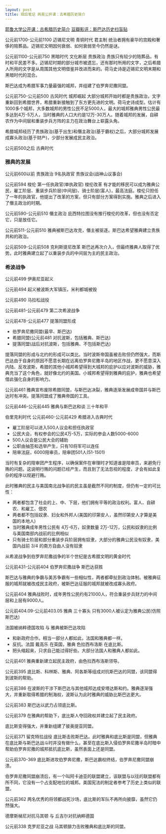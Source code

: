 ```yaml
---
layout: post
title: 观后笔记 网易公开课：古希腊历史简介
---
```


[耶鲁大学公开课：古希腊历史简介](http://open.163.com/special/sp/introductiontoancientgreekhistory.html)
[豆瓣影评：斯巴达历史扫盲贴](http://movie.douban.com/review/1139082/)

公元前1700-公元前1100 迈锡尼文明 青铜时代 君主制 统治者拥有豪华的宫殿和奢侈的陪葬品。迈锡尼文明因何衰弱、如何衰弱至今仍然是谜。

公元前1100-公元前750 黑暗时代 文化断层 贵族政治 贵族只有较少的陪葬品，有时和平民差不多。迈锡尼时期的部分城市被遗忘，还有那时所用的文字，之后希腊人所用的文字是从周围其他文明借鉴并改进而来的。荷马史诗是迈锡尼文明末期和黑暗时代的混合。

斯巴达成为希腊军事力量最强的城邦，并组建了伯罗奔尼撒同盟。

公元前750-公元前500 古风时代 城邦崛起 大部分城邦开始时都是贵族政治，文字重新回到希腊世界，希腊重新接触到了东方更先进的文明。荷马史诗成型。估计有1000多个城邦，大多数城邦的男性公民不足5000人，最大的城邦雅典男性公民最多达到4万-5万人，当时雅典的人口大约是12万-30万人。随着城邦的发展，自耕农作为中间层和重装步兵方阵的主力在政治舞台上崭露头角。

希腊城邦经历了贵族政治(基于出生)和僭主政治(基于霸权)之后，大部分城邦发展成寡头政治(基于财产)，少部分发展成民主政治。

公元前500之后 古典时代

### 雅典的发展

公元前600以前 贵族政治 9名执政官 贵族议会(战神山议事会)

公元前594 梭伦 第一任执政官(单执政官) 梭伦改革 有才能的移民可以成为雅典公民，雇工阶层、重装步兵阶层(中间层)、骑士阶层(富人)，最高法庭。梭伦只担任了一年的执政官，他提出了改革的方案，但只有部分方案得到实施。雅典之后进入了僭主政治的时期。

公元前590-公元前510 僭主政治 庇西特拉图没有推行梭伦的改革，但也没有否定它，只是放任它。

公元前511-公元前510 雅典被斯巴达攻克，僭主被驱逐。斯巴达希望雅典建立贵族共和的政治。

公元前509-公元前508 克利斯提尼改革 斯巴达再次介入，但最终雅典人取得了优势。此时雅典建立起了以重装步兵的中间层为主的民主政治。

### 希波战争

公元前499 伊奥尼亚起义

公元前494 起义被波斯大军镇压，米利都城被毁

公元前490 马拉松战役

公元前481-公元前479 第二次希波战争

公元前478-公元前477 提落同盟形成

* 伯罗奔尼撒同盟(最早、斯巴达)
* 希腊同盟(公元前481 对抗波斯，包括雅典、斯巴达)
* 提落同盟(战后对抗波斯，包括雅典、不包括斯巴达)

提落同盟的形成与北约的形成可以类比。当时波斯帝国虽被击败但仍然强大，而斯巴达由于自身的原因不愿意长期在远离伯罗奔尼撒半岛的地区作战，更不愿意深入内陆、反攻波斯，希腊的其他小城邦希望得到大城邦的庇护以应对波斯的威胁，雅典充当了这个角色，就好像北约的美国。小城邦希望得到雅典的庇护，雅典也希望借此强化自身的影响力。

公元前461 雅典宣布废除希腊同盟，与斯巴达决裂，雅典逐渐发展成帝国并与斯巴达时有冲突。提落同盟成了雅典帝国的工具。

公元前446-公元前445 雅典与斯巴达和谈 三十年和平

伯里克利时代 公元前460-公元前429 希腊进入古典时代

* 雇工阶层可以进入500人议会和担任执政官
* 公民大会，有权参会的公民4万-5万，实际的参会人数5000-6000
* 500人议会是公民大会的辅助
* 公职由抽签和选举产生，只有10将军可以连任
* 陪审法庭，6000陪审员，陪审团501人(51-1501)

当时有复杂的陪审团产生程序，以确保案件在审理时才知道谁是陪审员，来避免行贿的问题。这说明行贿的问题已经产生，而且到了无法忽视的程度，才会有如此复杂的程序以规避行贿。

此时雅典的民主与美国南北战争前的民主虽是截然不同的制度，但仍有一定的可比性：

* 两者都包含了社会的上、中、下层，他们拥有平等的政治权利。富人、自耕农、和雇工、佃农
* 两者都不包括奴隶、妇女和外邦人(美国的印第安人，虽然印第安人才算是美国的本地人)
* 当时雅典成年男性公民有 4万-6万，奴隶数量 2万-12万，公民和奴隶的比例与美国南部内战前的比例相似
* 只有骑士阶层和部分重装步兵阶层拥有奴隶，大部分的雅典公民没有奴隶，美国内战前 3/4 的南方自由人没有奴隶

从希波战争到伯罗奔尼撒战争的半个世纪是古希腊文明的黄金时代

公元前431-公元前404 伯罗奔尼撒战争 斯巴达获胜

斯巴达与雅典的争霸与美苏争霸有一些相似性，两者都牵扯到政治体制。被雅典征服的城邦就被改成民主政府，被斯巴达征服的城邦就被改成寡头政府。

公元前404 雅典战败时，成年男性公民约有21000人，符合重装步兵财力的中间层和上层有9000人。

公元前404.09-公元前403.05 雅典 三十寡头 只有3000人被认定为雅典公民(仿照斯巴达)

法国被纳粹德国攻陷 与 雅典被斯巴达攻陷

* 和新政府合作。相当一部分人都如此，法国和雅典都一样。
* 反抗。法国 戴高乐 在英国，雅典 色拉西布洛斯 在底比斯。
* 把头缩起来，只求自己能过得好些。大部分法国人和雅典人都如此。

公元前401 雅典重新建立起民主政府，由色拉西布洛斯领导。

公元前395 底比斯、科林斯、雅典、阿各斯等组成对抗斯巴达的同盟，该同盟得到波斯的帮助。

公元前386 在波斯的干涉下斯巴达与其他城邦达成安塔达斯和约。雅典逐渐强大，并重新取得希腊的制海权，波斯认为此时雅典的威胁比斯巴达更大。

公元前383 斯巴达以武力占领底比斯。

公元前379 在雅典的帮助下，底比斯人夺回政权并建立起了民主政府。

底比斯变得强大，并重新组建了彼奥提亚同盟。

公元前371 留克特拉战役 底比斯击败斯巴达。此时雅典和底比斯是同盟，但雅典在底比斯与斯巴达战斗时并没有做什么，甚至在底比斯入侵伯罗奔尼撒半岛时暗中帮助伯罗奔尼撒的城邦抵抗底比斯，虽然表面上还是同盟。

公元前370-369 底比斯进攻伯罗奔尼撒，斯巴达霸权终结，伯罗奔尼撒同盟崩溃。

伯罗奔尼撒同盟崩溃后，有一个叫阿卡迪亚的联盟建立，该联盟与以往的联盟都有所不同，它没有一个占支配地位的城邦。美国宪法的制定者参考了历史上类似的联盟。

公元前362 两名优秀的将领都战死沙场，底比斯的军队不再所向披靡，虽然它仍然强大。

德摩斯梯尼对抗马其顿 与 丘吉尔对抗纳粹德国

公元前338 克罗尼亚之战 马其顿腓力击败雅典和底比斯的同盟。

